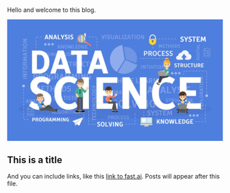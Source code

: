 Hello and welcome to this blog. 

![DS_image](images/what-is-data-science.webp)

## This is a title

And you can include links, like this [link to fast.ai](https://www.fast.ai). Posts will appear after this file. 
